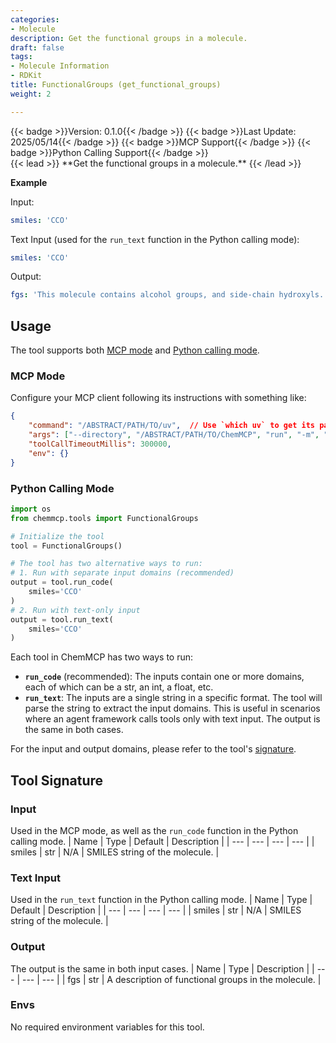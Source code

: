 ```yaml
---
categories:
- Molecule
description: Get the functional groups in a molecule.
draft: false
tags:
- Molecule Information
- RDKit
title: FunctionalGroups (get_functional_groups)
weight: 2

---
```

<div style="display: flex; flex-wrap: wrap; gap: 0.75rem; align-items: center;">
  {{< badge >}}Version: 0.1.0{{< /badge >}}
  {{< badge >}}Last Update: 2025/05/14{{< /badge >}}
  {{< badge >}}MCP Support{{< /badge >}}
  {{< badge >}}Python Calling Support{{< /badge >}}
</div>
{{< lead >}}
**Get the functional groups in a molecule.**
{{< /lead >}}

**Example**

Input:
```yaml
smiles: 'CCO'
```

Text Input (used for the `run_text` function in the Python calling mode):
```yaml
smiles: 'CCO'
```

Output:
```yaml
fgs: 'This molecule contains alcohol groups, and side-chain hydroxyls.'
```

## Usage

The tool supports both [MCP mode](#mcp-mode) and [Python calling mode](#python-calling-mode).



### MCP Mode

Configure your MCP client following its instructions with something like:
```JSON
{
    "command": "/ABSTRACT/PATH/TO/uv",  // Use `which uv` to get its path
    "args": ["--directory", "/ABSTRACT/PATH/TO/ChemMCP", "run", "-m", "chemmcp.tools.functional_groups"],
    "toolCallTimeoutMillis": 300000,
    "env": {}
}
```

### Python Calling Mode

```python
import os
from chemmcp.tools import FunctionalGroups

# Initialize the tool
tool = FunctionalGroups()

# The tool has two alternative ways to run:
# 1. Run with separate input domains (recommended)
output = tool.run_code(
    smiles='CCO'
)
# 2. Run with text-only input
output = tool.run_text(
    smiles='CCO'
)
```


Each tool in ChemMCP has two ways to run:
- **`run_code`** (recommended): The inputs contain one or more domains, each of which can be a str, an int, a float, etc.
- **`run_text`**: The inputs are a single string in a specific format. The tool will parse the string to extract the input domains. This is useful in scenarios where an agent framework calls tools only with text input.
The output is the same in both cases.

For the input and output domains, please refer to the tool's [signature](#tool-signature).

## Tool Signature



### Input
Used in the MCP mode, as well as the `run_code` function in the Python calling mode.
| Name | Type | Default | Description |
| --- | --- | --- | --- |
| smiles | str | N/A | SMILES string of the molecule. |

### Text Input
Used in the `run_text` function in the Python calling mode.
| Name | Type | Default | Description |
| --- | --- | --- | --- |
| smiles | str | N/A | SMILES string of the molecule. |

### Output
The output is the same in both input cases.
| Name | Type | Description |
| --- | --- | --- |
| fgs | str | A description of functional groups in the molecule. |

### Envs
No required environment variables for this tool.
